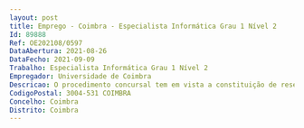 ```yaml
--- 
layout: post
title: Emprego - Coimbra - Especialista Informática Grau 1 Nível 2
Id: 89888
Ref: OE202108/0597
DataAbertura: 2021-08-26
DataFecho: 2021-09-09
Trabalho: Especialista Informática Grau 1 Nível 2
Empregador: Universidade de Coimbra
Descricao: O procedimento concursal tem em vista a constituição de reserva de recrutamento na carreira e categoria de Especialista de Informática, na modalidade de contrato de trabalho em funções públicas por tempo indeterminado, do mapa de pessoal da Universidade de Coimbra, com a seguinte caraterização    Funções de conceção e aplicação na área de engenharia de software, nos termos da alínea c), do n.º 1 e do n.º 5 do artigo 2.º da Portaria n.º 358 2002, de 03 de abril, em particular  Análise dos requisitos e conceção lógica dos sistemas de informação, especificando as aplicações e programas informáticos, as entradas e saídas, os modelos de dados e os esquemas de processamento    Projeção, desenvolvimento e documentação das aplicações e programas informáticos, assegurando a sua integração nos sistemas de informação existentes e compatibilidade com as plataformas tecnológicas utilizadas    Instalação, configuração, assegurando a integração e teste de componentes, programas e produtos aplicacionais e definindo as respetivas regras de segurança e recuperação e os manuais de utilização    Elaboração de rotinas e programas utilitários, e definir procedimentos de uso geral necessários a uma fácil e correta utilização dos sistemas aplicacionais instalados  e,   Colaboração na formação e prestação de apoio aos utilizadores na operação dos sistemas aplicacionais e produtos de microinformática e na programação de procedimentos de interrogação de ficheiros e bases de dados. As funções a exercer prendem se com o desenvolvimento e evolução de aplicações e programas informáticos predominantemente em ambiente Web, assegurando a compatibilidade com as plataformas tecnológicas utilizadas na Universidade de Coimbra.
CodigoPostal: 3004-531 COIMBRA
Concelho: Coimbra
Distrito: Coimbra
--- 
```

